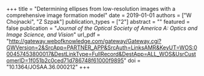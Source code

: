 +++
title = "Determining ellipses from low-resolution images with a comprehensive image formation model"
date = 2019-01-01
authors = ["W Chojnacki", "Z Szpak"]
publication_types = ["2"]
abstract = ""
featured = false
publication = "*Journal of the Optical Society of America A: Optics and Image Science, and Vision*"
url_pdf = "http://gateway.webofknowledge.com/gateway/Gateway.cgi?GWVersion=2&SrcApp=PARTNER_APP&SrcAuth=LinksAMR&KeyUT=WOS:000457453800017&DestLinkType=FullRecord&DestApp=ALL_WOS&UsrCustomerID=1f051b2c0ced71d786748f61000f9895"
doi = "10.1364/JOSAA.36.000212"
+++

